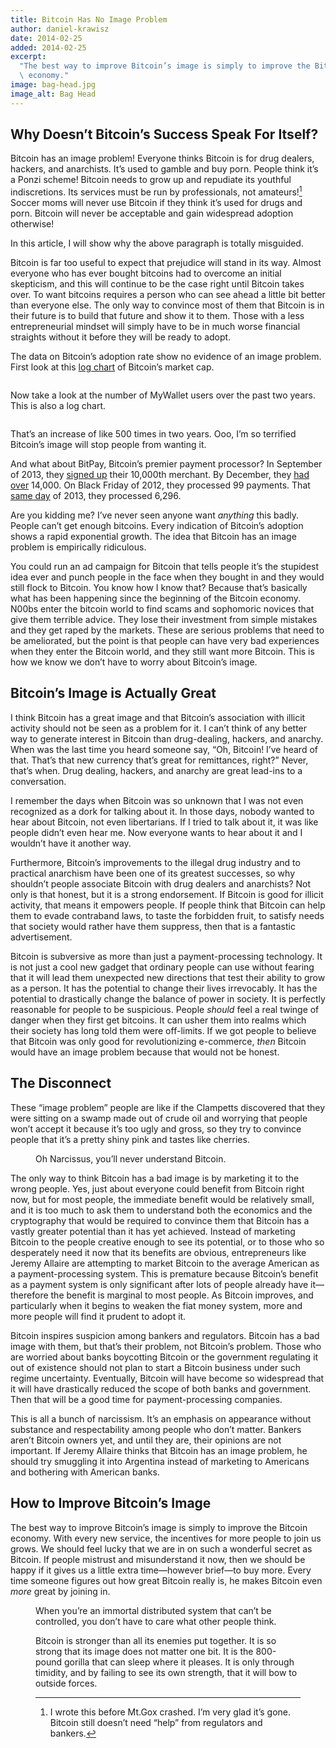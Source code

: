 ```yaml
---
title: Bitcoin Has No Image Problem
author: daniel-krawisz
date: 2014-02-25
added: 2014-02-25
excerpt:
  "The best way to improve Bitcoin’s image is simply to improve the Bitcoin\
  \ economy."
image: bag-head.jpg
image_alt: Bag Head
---
```


## Why Doesn’t Bitcoin’s Success Speak For Itself?

Bitcoin has an image problem! Everyone thinks Bitcoin is for drug dealers,
hackers, and anarchists. It’s used to gamble and buy porn. People think it’s a
Ponzi scheme! Bitcoin needs to grow up and repudiate its youthful
indiscretions. Its services must be run by professionals, not amateurs![^1]
Soccer moms will never use Bitcoin if they think it’s used for drugs and porn.
Bitcoin will never be acceptable and gain widespread adoption otherwise!

In this article, I will show why the above paragraph is totally misguided.

Bitcoin is far too useful to expect that prejudice will stand in its way.
Almost everyone who has ever bought bitcoins had to overcome an initial
skepticism, and this will continue to be the case right until Bitcoin takes
over. To want bitcoins requires a person who can see ahead a little bit better
than everyone else. The only way to convince most of them that Bitcoin is in
their future is to build that future and show it to them. Those with a less
entrepreneurial mindset will simply have to be in much worse financial
straights without it before they will be ready to adopt.

The data on Bitcoin’s adoption rate show no evidence of an image problem.
First look at this [log
chart](https://en.wikipedia.org/wiki/Logarithmic_scale) of Bitcoin’s market
cap.

<figure>
  <img src="/img/mempool/bitcoin-has-no-image-problem/marketcap-chart.png" alt="" />
</figure>

Now take a look at the number of MyWallet users over the past two years. This
is also a log chart.

<figure>
  <img src="/img/mempool/bitcoin-has-no-image-problem/mywallet-chart.png" alt="" />
</figure>

That’s an increase of like 500 times in two years. Ooo, I’m so terrified
Bitcoin’s image will stop people from wanting it.

And what about BitPay, Bitcoin’s premier payment processor? In September of
2013, they [signed
up](http://blog.bitpay.com/2013/12/11/bitpay-exceeds-100-000-000-in-bitcoin-transactions-processed.html)
their 10,000th merchant. By December, they [had
over](http://blog.bitpay.com/2013/12/02/bitpay-drives-explosive-growth-in-bitcoin-commerce.html)
14,000\. On Black Friday of 2012, they processed 99 payments. That [same
day](http://blog.bitpay.com/2013/12/02/bitpay-drives-explosive-growth-in-bitcoin-commerce.html)
of 2013, they processed 6,296.

Are you kidding me? I’ve never seen anyone want _anything_ this badly. People
can’t get enough bitcoins. Every indication of Bitcoin’s adoption shows a
rapid exponential growth. The idea that Bitcoin has an image problem is
empirically ridiculous.

You could run an ad campaign for Bitcoin that tells people it’s the stupidest
idea ever and punch people in the face when they bought in and they would
still flock to Bitcoin. You know how I know that? Because that’s basically
what has been happening since the beginning of the Bitcoin economy. N00bs
enter the bitcoin world to find scams and sophomoric novices that give them
terrible advice. They lose their investment from simple mistakes and they get
raped by the markets. These are serious problems that need to be ameliorated,
but the point is that people can have very bad experiences when they enter the
Bitcoin world, and they still want more Bitcoin. This is how we know we don’t
have to worry about Bitcoin’s image.

## Bitcoin’s Image is Actually Great

I think Bitcoin has a great image and that Bitcoin’s association with illicit
activity should not be seen as a problem for it. I can’t think of any better
way to generate interest in Bitcoin than drug-dealing, hackers, and anarchy.
When was the last time you heard someone say, “Oh, Bitcoin! I’ve heard of
that. That’s that new currency that’s great for remittances, right?” Never,
that’s when. Drug dealing, hackers, and anarchy are great lead-ins to a
conversation.

I remember the days when Bitcoin was so unknown that I was not even recognized
as a dork for talking about it. In those days, nobody wanted to hear about
Bitcoin, not even libertarians. If I tried to talk about it, it was like
people didn’t even hear me. Now everyone wants to hear about it and I wouldn’t
have it another way.

Furthermore, Bitcoin’s improvements to the illegal drug industry and to
practical anarchism have been one of its greatest successes, so why shouldn’t
people associate Bitcoin with drug dealers and anarchists? Not only is that
honest, but it is a strong endorsement. If Bitcoin is good for illicit
activity, that means it empowers people. If people think that Bitcoin can help
them to evade contraband laws, to taste the forbidden fruit, to satisfy needs
that society would rather have them suppress, then that is a fantastic
advertisement.

Bitcoin is subversive as more than just a payment-processing technology. It is
not just a cool new gadget that ordinary people can use without fearing that
it will lead them unexpected new directions that test their ability to grow as
a person. It has the potential to change their lives irrevocably. It has the
potential to drastically change the balance of power in society. It is
perfectly reasonable for people to be suspicious. People _should_ feel a real
twinge of danger when they first get bitcoins. It can usher them into realms
which their society has long told them were off-limits. If we got people to
believe that Bitcoin was only good for revolutionizing e-commerce, _then_
Bitcoin would have an image problem because that would not be honest.

## The Disconnect

These “image problem” people are like if the Clampetts discovered that they
were sitting on a swamp made out of crude oil and worrying that people won’t
accept it because it’s too ugly and gross, so they try to convince people that
it’s a pretty shiny pink and tastes like cherries.

<figure>
  <img src="/img/mempool/bitcoin-has-no-image-problem/narcissism.jpg" alt="" />
  <figcaption>Oh Narcissus, you’ll never understand Bitcoin.</figcaption>
</figure>

The only way to think Bitcoin has a bad image is by marketing it to the wrong
people. Yes, just about everyone could benefit from Bitcoin right now, but for
most people, the immediate benefit would be relatively small, and it is too
much to ask them to understand both the economics and the cryptography that
would be required to convince them that Bitcoin has a vastly greater potential
than it has yet achieved. Instead of marketing Bitcoin to the people creative
enough to see its potential, or to those who so desperately need it now that
its benefits are obvious, entrepreneurs like Jeremy Allaire are attempting to
market Bitcoin to the average American as a payment-processing system. This is
premature because Bitcoin’s benefit as a payment system is only significant
after lots of people already have it—therefore the benefit is marginal to most
people. As Bitcoin improves, and particularly when it begins to weaken the
fiat money system, more and more people will find it prudent to adopt it.

Bitcoin inspires suspicion among bankers and regulators. Bitcoin has a bad
image with them, but that’s their problem, not Bitcoin’s problem. Those who
are worried about banks boycotting Bitcoin or the government regulating it out
of existence should not plan to start a Bitcoin business under such regime
uncertainty. Eventually, Bitcoin will have become so widespread that it will
have drastically reduced the scope of both banks and government. Then that
will be a good time for payment-processing companies.

This is all a bunch of narcissism. It’s an emphasis on appearance without
substance and respectability among people who don’t matter. Bankers aren’t
Bitcoin owners yet, and until they are, their opinions are not important. If
Jeremy Allaire thinks that Bitcoin has an image problem, he should try
smuggling it into Argentina instead of marketing to Americans and bothering
with American banks.

## How to Improve Bitcoin’s Image

The best way to improve Bitcoin’s image is simply to improve the Bitcoin
economy. With every new service, the incentives for more people to join us
grows. We should feel lucky that we are in on such a wonderful secret as
Bitcoin. If people mistrust and misunderstand it now, then we should be happy
if it gives us a little extra time—however brief—to buy more. Every time
someone figures out how great Bitcoin really is, he makes Bitcoin even _more_
great by joining in.

<figure>
  <img src="/img/mempool/bitcoin-has-no-image-problem/miss-sunshine.jpg" alt="" />
  <figcaption>When you’re an immortal distributed system that can’t be controlled, you don’t have to care what other people think.</figcaption>
</figures>

Bitcoin is stronger than all its enemies put together. It is so strong that
its image does not matter one bit. It is the 800-pound gorilla that can sleep
where it pleases. It is only through timidity, and by failing to see its own
strength, that it will bow to outside forces.

[^1]:
    I wrote this before Mt.Gox crashed. I’m very glad it’s gone. Bitcoin
    still doesn’t need “help” from regulators and bankers.
